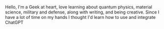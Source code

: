 Hello, I'm a Geek at heart, love learning about quantum physics, material science, military and defense, along with writing, and being creative.
Since I have a lot of time on my hands I thought I'd learn how to use and integrate ChatGPT
